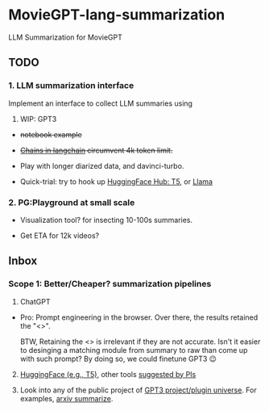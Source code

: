 # MovieGPT-lang-summarization
LLM Summarization for MovieGPT

## TODO

### 1. LLM summarization interface

Implement an interface to collect LLM summaries using

1. WIP: GPT3

  - ~~notebook example~~
  
  - ~~[Chains in langchain](https://docs.langchain.com/docs/components/chains/index_related_chains) circumvent 4k token limit.~~

  - Play with longer diarized data, and davinci-turbo.

  - Quick-trial: try to hook up [HuggingFace Hub: T5](https://python.langchain.com/en/latest/modules/models/llms/integrations/huggingface_hub.html), or [Llama](https://python.langchain.com/en/latest/modules/models/llms/integrations/llamacpp.html)

### 2. PG:Playground at small scale

- Visualization tool? for insecting 10-100s summaries.

- Get ETA for 12k videos?

## Inbox

### Scope 1: Better/Cheaper? summarization pipelines

1. ChatGPT

  - Pro: Prompt engineering in the browser.
  Over there, the results retained the "<>".
  
    BTW, Retaining the <> is irrelevant if they are not accurate.
    Isn't it easier to desinging a matching module from summary to raw than come up with such prompt?
    By doing so, we could finetune GPT3 😉

2. [HuggingFace (e.g., T5)](https://huggingface.co/docs/transformers/tasks/summarization), other tools [suggested by PIs](assets/ai-as-pi.md)

3. Look into any of the public project of [GPT3 project/plugin universe]().
  For examples, [arxiv summarize]().
